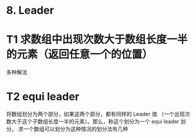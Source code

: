 # 8. Leader

# T1 求数组中出现次数大于数组长度一半的元素（返回任意一个的位置）
多种解法

# T2 equi leader
将数组划分为两个部分，如果这两个部分，都有同样的 Leader 值
（一个出现次数大于这个子数组长度一半的元素）。那么，称这个划分为一个 equi leader 划分。
求一个数组可以划分为这种情况的划分法有几种





